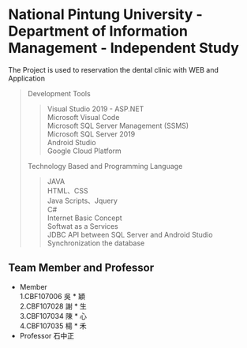 # National Pintung University - Department of Information Management - Independent Study

The Project is used to reservation the dental clinic with WEB and Application

>Development Tools
>>Visual Studio 2019 - ASP.NET  
>>Microsoft Visual Code  
>>Microsoft SQL Server Management (SSMS)  
>>Microsoft SQL Server 2019  
>>Android Studio  
>>Google Cloud Platform  
>>
>Technology Based and Programming Language  
>>JAVA  
>>HTML、CSS  
>>Java Scripts、Jquery  
>>C#  
>>Internet Basic Concept  
>>Softwat as a Services  
>>JDBC API between SQL Server and Android Studio  
>>Synchronization the database  
  
## Team Member and Professor
- Member  
  1.CBF107006 吳 * 穎  
  2.CBF107028 謝 * 生  
  3.CBF107034 陳 * 心  
  4.CBF107035 楊 * 禾  
- Professor
  石中正 
